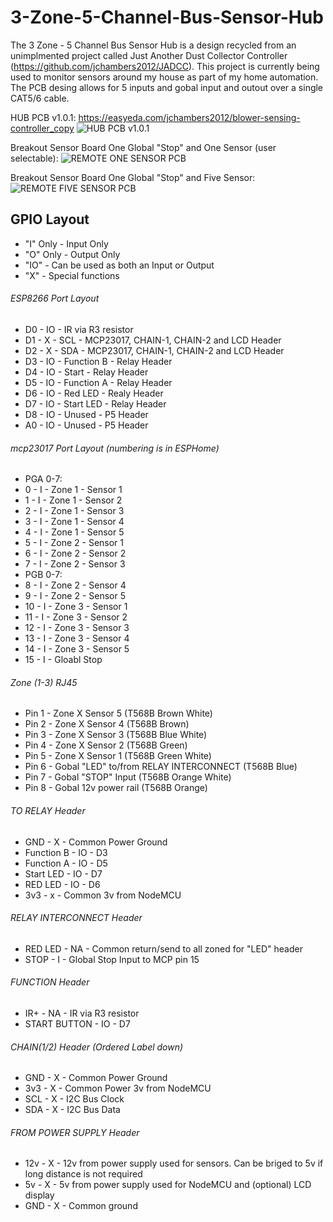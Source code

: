 # 3-Zone-5-Channel-Bus-Sensor-Hub

The 3 Zone - 5 Channel Bus Sensor Hub is a design recycled from an unimplmented project called Just Another Dust Collector Controller (https://github.com/jchambers2012/JADCC).  This project is currently being used to monitor sensors around my house as part of my home automation.  The PCB desing allows for 5 inputs and gobal input and outout over a single CAT5/6 cable.

HUB PCB v1.0.1: https://easyeda.com/jchambers2012/blower-sensing-controller_copy
![HUB PCB v1.0.1](https://github.com/jchambers2012/3-Zone-5-Channel-Bus-Sensor-Hub/blob/master/Images/PCB_HUB.jpg)

Breakout Sensor Board One Global "Stop" and One Sensor (user selectable):
![REMOTE ONE SENSOR PCB](https://github.com/jchambers2012/3-Zone-5-Channel-Bus-Sensor-Hub/blob/master/Images/REMOTE_1Z_1S.jpg)

Breakout Sensor Board One Global "Stop" and Five Sensor:
![REMOTE FIVE SENSOR PCB](https://github.com/jchambers2012/3-Zone-5-Channel-Bus-Sensor-Hub/blob/master/Images/REMOTE_1Z_5S.jpg)

## GPIO Layout

- "I" Only - Input Only
- "O" Only - Output Only 
- "IO"     - Can be used as both an Input or Output 
- "X"      - Special functions

###### ESP8266 Port Layout
- D0 - IO - IR via R3 resistor
- D1 - X  - SCL        - MCP23017, CHAIN-1, CHAIN-2 and LCD Header
- D2 - X  - SDA        - MCP23017, CHAIN-1, CHAIN-2 and LCD Header
- D3 - IO - Function B - Relay Header
- D4 - IO - Start      - Relay Header
- D5 - IO - Function A - Relay Header
- D6 - IO - Red LED    - Realy Header
- D7 - IO - Start LED  - Relay Header
- D8 - IO - Unused     - P5 Header
- A0 - IO - Unused     - P5 Header

###### mcp23017 Port Layout (numbering is in ESPHome)
- PGA 0-7:
-  0 - I  - Zone 1 - Sensor 1
-  1 - I  - Zone 1 - Sensor 2
-  2 - I  - Zone 1 - Sensor 3
-  3 - I  - Zone 1 - Sensor 4
-  4 - I  - Zone 1 - Sensor 5 
-  5 - I  - Zone 2 - Sensor 1
-  6 - I  - Zone 2 - Sensor 2
-  7 - I  - Zone 2 - Sensor 3
- PGB 0-7:
-  8 - I  - Zone 2 - Sensor 4
-  9 - I  - Zone 2 - Sensor 5
- 10 - I  - Zone 3 - Sensor 1
- 11 - I  - Zone 3 - Sensor 2
- 12 - I  - Zone 3 - Sensor 3
- 13 - I  - Zone 3 - Sensor 4
- 14 - I  - Zone 3 - Sensor 5
- 15 - I  - Gloabl Stop

###### Zone (1-3) RJ45
- Pin 1 - Zone X Sensor 5 (T568B Brown White)
- Pin 2 - Zone X Sensor 4 (T568B Brown)
- Pin 3 - Zone X Sensor 3 (T568B Blue White)
- Pin 4 - Zone X Sensor 2 (T568B Green)
- Pin 5 - Zone X Sensor 1 (T568B Green White)
- Pin 6 - Gobal "LED" to/from RELAY INTERCONNECT (T568B Blue)
- Pin 7 - Gobal "STOP" Input (T568B Orange White)
- Pin 8 - Gobal 12v power rail (T568B Orange)

###### TO RELAY Header
- GND        - X - Common Power Ground
- Function B - IO - D3
- Function A - IO - D5
- Start LED  - IO - D7
- RED LED    - IO - D6
- 3v3        - x  - Common 3v from NodeMCU

###### RELAY INTERCONNECT Header
- RED LED - NA - Common return/send to all zoned for "LED" header
- STOP    - I  - Global Stop Input to MCP pin 15

###### FUNCTION Header
- IR+          - NA - IR via R3 resistor
- START BUTTON - IO - D7

###### CHAIN(1/2) Header (Ordered Label down)
- GND - X - Common Power Ground
- 3v3 - X - Common Power 3v from NodeMCU
- SCL - X - I2C Bus Clock
- SDA - X - I2C Bus Data

###### FROM POWER SUPPLY Header
- 12v - X - 12v from power supply used for sensors.  Can be briged to 5v if long distance is not required
- 5v  - X - 5v from power supply used for NodeMCU and (optional) LCD display
- GND - X - Common ground
